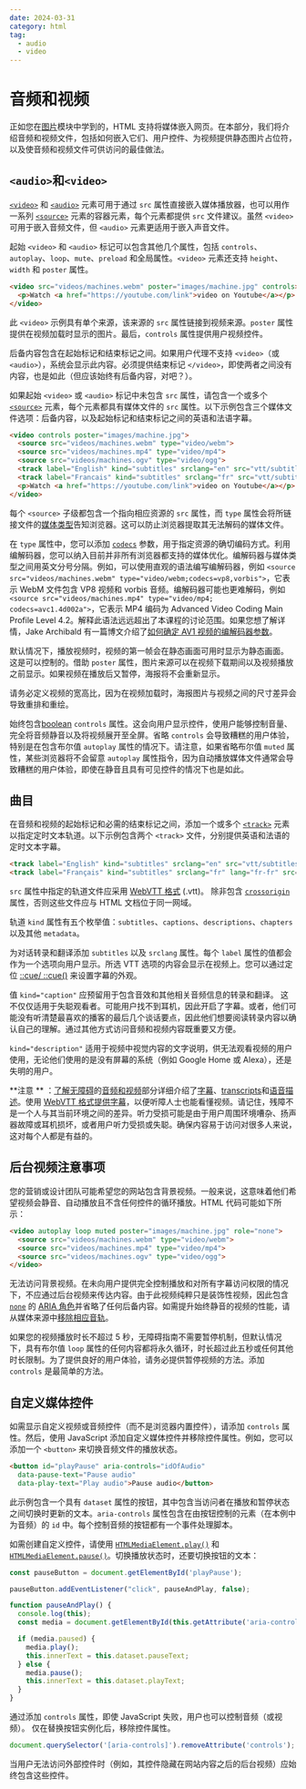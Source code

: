 ```yaml
---
date: 2024-03-31
category: html
tag:
  - audio
  - video
---
```


# 音频和视频


正如您在[图片](/web/html/images)模块中学到的，HTML 支持将媒体嵌入网页。在本部分，我们将介绍音频和视频文件，包括如何嵌入它们、用户控件、为视频提供静态图片占位符，以及使音频和视频文件可供访问的最佳做法。

## `<audio>`和`<video>`

[`<video>`](https://developer.mozilla.org/docs/Web/HTML/Element/video) 和 [`<audio>`](https://developer.mozilla.org/docs/Web/HTML/Element/audio) 元素可用于通过 `src` 属性直接嵌入媒体播放器，也可以用作一系列 [`<source>`](https://developer.mozilla.org/docs/Web/HTML/Element/source) 元素的容器元素，每个元素都提供 `src` 文件建议。虽然 `<video>` 可用于嵌入音频文件，但 `<audio>` 元素更适用于嵌入声音文件。

起始 `<video>` 和 `<audio>` 标记可以包含其他几个属性，包括 `controls`、`autoplay`、`loop`、`mute`、`preload` 和全局属性。`<video>` 元素还支持 `height`、`width` 和 `poster` 属性。

```html
<video src="videos/machines.webm" poster="images/machine.jpg" controls>
  <p>Watch <a href="https://youtube.com/link">video on Youtube</a></p>
</video>
```

此 `<video>` 示例具有单个来源，该来源的 `src` 属性链接到视频来源。`poster` 属性提供在视频加载时显示的图片。最后，`controls` 属性提供用户视频控件。

后备内容包含在起始标记和结束标记之间。如果用户代理不支持 `<video>`（或 `<audio>`），系统会显示此内容。必须提供结束标记 `</video>`，即使两者之间没有内容，也是如此（但应该始终有后备内容，对吧？）。

如果起始 `<video>` 或 `<audio>` 标记中未包含 `src` 属性，请包含一个或多个 [`<source>`](https://developer.mozilla.org/docs/Web/HTML/Element/source) 元素，每个元素都具有媒体文件的 `src` 属性。以下示例包含三个媒体文件选项：后备内容，以及起始标记和结束标记之间的英语和法语字幕。

```html
<video controls poster="images/machine.jpg">
  <source src="videos/machines.webm" type="video/webm">
  <source src="videos/machines.mp4" type="video/mp4">
  <source src="videos/machines.ogv" type="video/ogg">
  <track label="English" kind="subtitles" srclang="en" src="vtt/subtitles-en.vtt" default />
  <track label="Francais" kind="subtitles" srclang="fr" src="vtt/subtitles-fr.vtt" />
  <p>Watch <a href="https://youtube.com/link">video on Youtube</a></p>
</video>
```

每个 `<source>` 子级都包含一个指向相应资源的 `src` 属性，而 `type` 属性会将所链接文件的[媒体类型](https://developer.mozilla.org/docs/Web/Media/Formats/Containers)告知浏览器。这可以防止浏览器提取其无法解码的媒体文件。

在 `type` 属性中，您可以添加 [`codecs`](https://developer.mozilla.org/docs/Web/Media/Formats/codecs_parameter) 参数，用于指定资源的确切编码方式。利用编解码器，您可以纳入目前并非所有浏览器都支持的媒体优化。编解码器与媒体类型之间用英文分号分隔。例如，可以使用直观的语法编写编解码器，例如 `<source src="videos/machines.webm" type="video/webm;codecs=vp8,vorbis">`，它表示 WebM 文件包含 VP8 视频和 vorbis 音频。编解码器可能也更难解码，例如 `<source src="videos/machines.mp4" type="video/mp4; codecs=avc1.4d002a">`，它表示 MP4 编码为 Advanced Video Coding Main Profile Level 4.2。解释此语法远远超出了本课程的讨论范围。如果您想了解详情，Jake Archibald 有一篇博文介绍了[如何确定 AV1 视频的编解码器参数](https://jakearchibald.com/2022/html-codecs-parameter-for-av1/)。

默认情况下，播放视频时，视频的第一帧会在静态画面可用时显示为静态画面。 这是可以控制的。借助 `poster` 属性，图片来源可以在视频下载期间以及视频播放之前显示。如果视频在播放后又暂停，海报将不会重新显示。

请务必定义视频的宽高比，因为在视频加载时，海报图片与视频之间的尺寸差异会导致重排和重绘。

始终包含[boolean](/web/html/attributes#boolean_attributes) `controls` 属性。这会向用户显示控件，使用户能够控制音量、完全将音频静音以及将视频展开至全屏。省略 `controls` 会导致糟糕的用户体验，特别是在包含布尔值 `autoplay` 属性的情况下。请注意，如果省略布尔值 `muted` 属性，某些浏览器将不会留意 `autoplay` 属性指令，因为自动播放媒体文件通常会导致糟糕的用户体验，即使在静音且具有可见控件的情况下也是如此。

## 曲目

在音频和视频的起始标记和必需的结束标记之间，添加一个或多个 [`<track>`](https://developer.mozilla.org/docs/Web/HTML/Element/track) 元素以指定定时文本轨道。以下示例包含两个 `<track>` 文件，分别提供英语和法语的定时文本字幕。

```html
<track label="English" kind="subtitles" srclang="en" src="vtt/subtitles-en.vtt" default />
<track label="Français" kind="subtitles" srclang="fr" lang="fr-fr" src="vtt/subtitles-fr.vtt" />
```

`src` 属性中指定的轨道文件应采用 [WebVTT 格式](https://developer.mozilla.org/docs/Web/API/WebVTT_API) (.vtt)。 除非包含 [`crossorigin`](https://developer.mozilla.org/docs/Web/HTML/Attributes/crossorigin) 属性，否则这些文件应与 HTML 文档位于同一网域。

轨道 `kind` 属性有五个枚举值：`subtitles`、`captions`、`descriptions`、`chapters` 以及其他 `metadata`。

为对话转录和翻译添加 `subtitles` 以及 `srclang` 属性。每个 `label` 属性的值都会作为一个选项向用户显示。所选 VTT 选项的内容会显示在视频上。您可以通过定位 [::cue/ ::cue()](https://developer.mozilla.org/docs/Web/CSS/::cue) 来设置字幕的外观。

值 `kind="caption"` 应预留用于包含音效和其他相关音频信息的转录和翻译。 这不仅仅适用于失聪观看者。可能用户找不到耳机，因此开启了字幕。或者，他们可能没有听清楚最喜欢的播客的最后几个谈话要点，因此他们想要阅读转录内容以确认自己的理解。通过其他方式访问音频和视频内容既重要又方便。

`kind="description"` 适用于视频中视觉内容的文字说明，供无法观看视频的用户使用，无论他们使用的是没有屏幕的系统（例如 Google Home 或 Alexa），还是失明的用户。

**注意 ** ：[了解无障碍](/web/accessibility)的[音频和视频](/web/accessibility/video-audio)部分详细介绍了[字幕](/web/accessibility/video-audio#captions)、[transcripts](/web/accessibility/video-audio#transcripts)和[语音描述](/web/accessibility/video-audio#audio_descriptions)。使用 [WebVTT 格式](https://developer.mozilla.org/docs/Web/API/WebVTT_API)[提供字幕](https://developer.mozilla.org/docs/Web/Guide/Audio_and_video_delivery/Adding_captions_and_subtitles_to_HTML5_video)，以便听障人士也能看懂视频。请记住，残障不是一个人与其当前环境之间的差异。听力受损可能是由于用户周围环境嘈杂、扬声器故障或耳机损坏，或者用户听力受损或失聪。确保内容易于访问对很多人来说，这对每个人都是有益的。

## 后台视频注意事项

您的营销或设计团队可能希望您的网站包含背景视频。一般来说，这意味着他们希望视频会静音、自动播放且不含任何控件的循环播放。HTML 代码可能如下所示：

```html
<video autoplay loop muted poster="images/machine.jpg" role="none">
  <source src="videos/machines.webm" type="video/webm">
  <source src="videos/machines.mp4" type="video/mp4">
  <source src="videos/machines.ogv" type="video/ogg">
</video>
```

无法访问背景视频。在未向用户提供完全控制播放和对所有字幕访问权限的情况下，不应通过后台视频来传达内容。由于此视频纯粹只是装饰性视频，因此包含 [`none`](https://developer.mozilla.org/docs/Web/Accessibility/ARIA/Roles/none_role) 的 [ARIA 角色](https://developer.mozilla.org/docs/Web/Accessibility/ARIA/Roles)并省略了任何后备内容。如需提升始终静音的视频的性能，请从媒体来源中[移除相应音轨](https://gist.github.com/liangfu/97f877e311210fa0ae18a31fdd92982e)。

如果您的视频播放时长不超过 5 秒，无障碍指南不需要暂停机制，但默认情况下，具有布尔值 `loop` 属性的任何内容都将永久循环，时长超过此五秒或任何其他时长限制。为了提供良好的用户体验，请务必提供暂停视频的方法。添加 `controls` 是最简单的方法。

## 自定义媒体控件

如需显示自定义视频或音频控件（而不是浏览器内置控件），请添加 `controls` 属性。然后，使用 JavaScript 添加自定义媒体控件并移除控件属性。例如，您可以添加一个 `<button>` 来切换音频文件的播放状态。

```html
<button id="playPause" aria-controls="idOfAudio"
  data-pause-text="Pause audio"
  data-play-text="Play audio">Pause audio</button>
```

此示例包含一个具有 `dataset` 属性的按钮，其中包含当访问者在播放和暂停状态之间切换时更新的文本。`aria-controls` 属性包含在由按钮控制的元素（在本例中为音频）的 `id` 中。每个控制音频的按钮都有一个事件处理脚本。

如需创建自定义控件，请使用 [`HTMLMediaElement.play()`](https://developer.mozilla.org/docs/Web/API/HTMLMediaElement/play) 和 [`HTMLMediaElement.pause()`](https://developer.mozilla.org/docs/Web/API/HTMLMediaElement/pause)。切换播放状态时，还要切换按钮的文本：

```javascript
const pauseButton = document.getElementById('playPause');

pauseButton.addEventListener("click", pauseAndPlay, false);

function pauseAndPlay() {
  console.log(this);
  const media = document.getElementById(this.getAttribute('aria-controls'));

  if (media.paused) {
    media.play();
    this.innerText = this.dataset.pauseText;
  } else {
    media.pause();
    this.innerText = this.dataset.playText;
  }
}
```

通过添加 `controls` 属性，即使 JavaScript 失败，用户也可以控制音频（或视频）。 仅在替换按钮实例化后，移除控件属性。

```javascript
document.querySelector('[aria-controls]').removeAttribute('controls');
```

当用户无法访问外部控件时（例如，其控件隐藏在网站内容之后的后台视频）应始终包含这些控件。